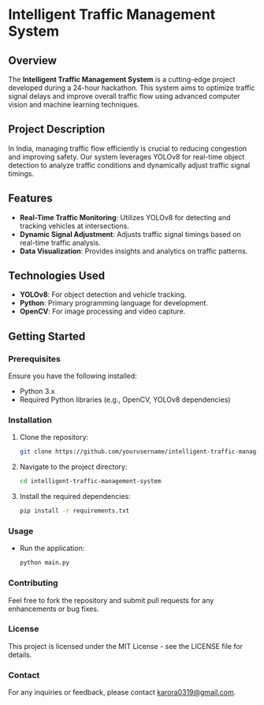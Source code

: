 # Intelligent Traffic Management System

## Overview

The **Intelligent Traffic Management System** is a cutting-edge project developed during a 24-hour hackathon. This system aims to optimize traffic signal delays and improve overall traffic flow using advanced computer vision and machine learning techniques.

## Project Description

In India, managing traffic flow efficiently is crucial to reducing congestion and improving safety. Our system leverages YOLOv8 for real-time object detection to analyze traffic conditions and dynamically adjust traffic signal timings.

## Features

- **Real-Time Traffic Monitoring**: Utilizes YOLOv8 for detecting and tracking vehicles at intersections.
- **Dynamic Signal Adjustment**: Adjusts traffic signal timings based on real-time traffic analysis.
- **Data Visualization**: Provides insights and analytics on traffic patterns.

## Technologies Used

- **YOLOv8**: For object detection and vehicle tracking.
- **Python**: Primary programming language for development.
- **OpenCV**: For image processing and video capture.

## Getting Started

### Prerequisites

Ensure you have the following installed:

- Python 3.x
- Required Python libraries (e.g., OpenCV, YOLOv8 dependencies)

### Installation

1. Clone the repository:

   ```bash
   git clone https://github.com/yourusername/intelligent-traffic-management-system.git
   ```

2. Navigate to the project directory:

   ```bash
   cd intelligent-traffic-management-system
   ```

3. Install the required dependencies:

   ```bash
   pip install -r requirements.txt
   ```

### Usage

- Run the application:

   ```bash
   python main.py
   ```

### Contributing

Feel free to fork the repository and submit pull requests for any enhancements or bug fixes.


### License

This project is licensed under the MIT License - see the LICENSE file for details.

### Contact

For any inquiries or feedback, please contact [karora0319@gmail.com](mailto:karora0319@gmail.com).

